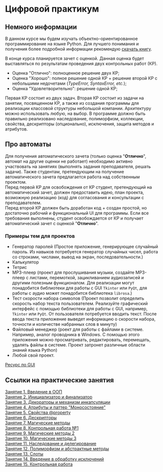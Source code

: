 # Цифровой практикум

## Немного информации

В данном курсе мы будем изучать объектно-ориентированное программирование на языке Python. Для лучшего понимания и получения более
подробной информации рекомендую [скачать книгу](https://disk.yandex.ru/i/eR99Y4Ukcum-3Q).  

В конце курса планируется зачет с оценкой. Данная оценка будет выставляться по результатам проведения двух контрольных работ (КР).

- Оценка "Отлично": полноценное решение двух КР;
- Оценка "Хорошо": полное решение одной КР + решение второй КР с небольшими недочетами (_TypeError, SyntaxError, etc._);
- Оценка "Удовлетворительно": решение одной КР;  
  
Первая КР состоит из двух задач.
Вторая КР состоит из задачи на занятии, посвященном КР, а также из создания программы для реализации классовой структуры небольшой компании. Архитектуру можно использовать любую, на выбор. В программе должно быть правильно реализовано наследование, полиморфизм, коллекции, свойства, дескрипторы (опционально), исключения, защита методов и атрибутов.

## Про автоматы

Для получения автоматического зачета (только оценка "**Отлично**", автомат на другие оценки не работает) необходимо активно участвовать на занятиях (выполнять задания преподавателя, решать задачи).
Также студентам, претендующим на получение автоматического зачета предлагается работа над собственным проектом.  
Перед первой КР для освобождения от КР студент, претендующий на автоматический зачет, должен предоставить идею, план проекта, возможную реализацию (код) для согласования и консультации с преподавателем.  
Перед второй КР должен быть доработан код + создан простой, но достаточно рабочий и функциональный UI для программы.
Если все требования выполнены, студент освобождается от КР и получает автоматический зачет с оценкой "**Отлично**".  

### Примеры тем для проектов

- Генератор паролей (Простое приложение, генерирующее случайный пароль. Из навыков потребуется генератор случайных чисел, работа со строками, числами, вывод на экран, последовательности.)
- Калькулятор
- Тетрис
- MP3-плеер (проект для прослушивания музыки, создайте MP3-плеер с листами, перемоткой, зацикливанием аудиозаписей и другими полезным функционалом. Для реализации могут понадобится библиотеки для работы с GUI `Tkinter` или `PyQt`, для работы с аудио может понадобится библиотека `librosa`.)
- Тест скорости набора символов (Проект позволит определить скорость набор текста пользователем. Реализуйте графический интерфейс с помощью библиотеки для работы с GUI, например, `Tkinter` или `PyQt`. От пользователя потребуется вводить текст. После ввода текста приложение выведет информацию о скорости набора, точности и количестве набранных слов в минуту)
- Файловый менеджер (роект для работы с файлами в системе. Например, аналог проводника в Windows. С помощью этого приложения можно просматривать, редактировать, перемещать, удалять файлы в системе. Проект затронет различные области знаний языка Python)
- Любой свой проект.  

[Ресурс по GUI](https://doc.qt.io/qt-5/stylesheet-examples.html#customizing-qlineedit)

## Ссылки на практические занятия

[Занятие 1. Введение в ООП](https://drive.google.com/file/d/1dvtbkYJvjBfDOTiuQdNgmgzE7tGvCkMn/view?usp=share_link)  
[Занятие 2. Инициализатор и финализатор](https://drive.google.com/file/d/1kpt-OWxiSAmj9q_ZHuZo4VCdFXhA45LW/view?usp=share_link)  
[Занятие 3. Декораторы и механизм инкапсуляции](https://drive.google.com/file/d/1AFc1b-hAJ7p9RON7CEwZV3ifcdJ3qS1t/view?usp=share_link)  
[Занятие 4. Атрибуты и паттер "Моносостояние"](https://drive.google.com/file/d/1fUfoH0TEoun3sK8FkL7Wq090pq1MmEqj/view?usp=share_link)  
[Занятие 5. Свойства @property](https://drive.google.com/file/d/1z6wxdtsncCW57L7nGsi7bPrngT7KHmeF/view?usp=share_link)  
[Занятие 6. Дескрипторы](https://drive.google.com/file/d/1UuMzMRqIUw5vdmWsRtgNsdouKAlVI9CH/view?usp=share_link)  
[Занятие 7. Магические методы](https://drive.google.com/file/d/1I4eb2p2n2oKNz9Xtsb20EVQ9YWyvMgg2/view?usp=share_link)  
[Занятие 8. Контрольная работа №1](https://colab.research.google.com/drive/1LPyfzkmcGHYx1DbPUh3HFxXjL7EJR7sW)  
[Занятие 9. Магические методы 2](https://drive.google.com/file/d/1Yl2gITiePUZRBjBgzvdwjwQ2oSyTljMe/view?usp=sharing)  
[Занятие 10. Магические методы 3](https://drive.google.com/file/d/1JASflFudDfgqwZbLHGI5vZJWopI5eHQw/view?usp=drive_link)  
[Занятие 11. Наследование и делегирование](https://drive.google.com/file/d/1X7vPm1UEEmfjsfovdZZskWom9_EY7hpx/view?usp=drive_link)  
[Занятие 12. Полиморфизм и абстрактные методы](https://drive.google.com/file/d/1YK7a2dyQa-MqFdPdbscTEFy9_qCsX5Ze/view?usp=drive_link)  
[Занятие 13. Слоты](https://drive.google.com/file/d/19ktgbvO77kk4QKDOheJOBh-JGYgZt_sg/view?usp=drive_link)  
[Занятие 14. Введение в обработку исключений](https://drive.google.com/file/d/1a3k62DFZn6yBQBswpa0mgg4XYknZJ53E/view?usp=drive_link)  
[Занятие 15. Контрольная работа]()
